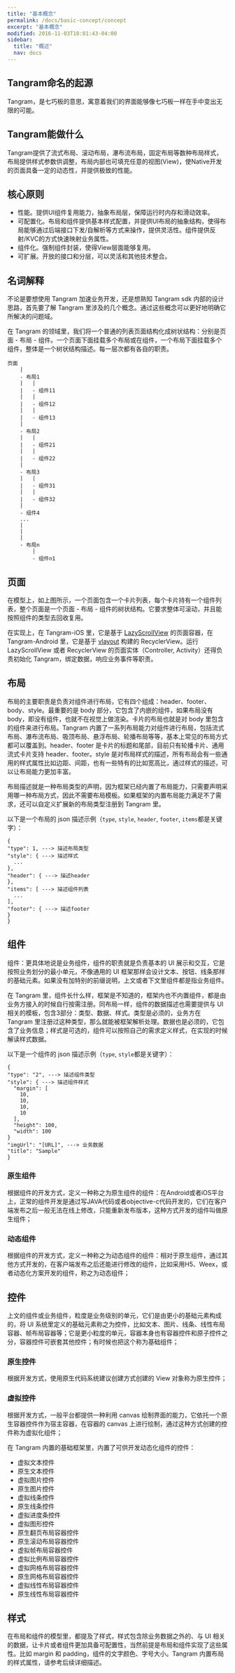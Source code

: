 ```yaml
---
title: "基本概念"
permalink: /docs/basic-concept/concept
excerpt: "基本概念"
modified: 2016-11-03T10:01:43-04:00
sidebar:
  title: "概述"
  nav: docs
---
```


## Tangram命名的起源

Tangram，是七巧板的意思，寓意着我们的界面能够像七巧板一样在手中变出无限的可能。

## Tangram能做什么

Tangram提供了流式布局、滚动布局，瀑布流布局，固定布局等数种布局样式，布局提供样式参数供调整，布局内部也可填充任意的视图(View)，使Native开发的页面具备一定的动态性，并提供极致的性能。

## 核心原则

+ 性能。提供UI组件复用能力，抽象布局层，保障运行时内存和滑动效率。
+ 可配置化。布局和组件提供基本样式配置，并提供UI布局的抽象结构，使得布局能够通过后端接口下发/自解析等方式来操作，提供灵活性。组件提供反射/KVC的方式快速映射业务属性。
+ 组件化。强制组件封装，使得View层面能够复用。
+ 可扩展。开放的接口和分层，可以灵活和其他技术整合。

## 名词解释

不论是要想使用 Tangram 加速业务开发，还是想熟知 Tangram sdk 内部的设计思路，首先要了解 Tangram 里涉及的几个概念。通过这些概念可以更好地明确它所解决的问题域。

在 Tangram 的领域里，我们将一个普通的列表页面结构化成树状结构：分别是页面 - 布局 - 组件。一个页面下面挂载多个布局或在组件，一个布局下面挂载多个组件，整体是一个树状结构描述。每一层次都有各自的职责。

```
页面
	|
	- 布局1
	|	|
	|	- 组件11
	|	|
	|	- 组件12
	|	|
	|	- 组件13
	|
	- 布局2
	|	|
	|	- 组件21
	|	|
	|	- 组件22
	|
	- 布局3
	|	|
	|	- 组件31
	|	|
	|	- 组件32
	|
	- 组件4
	...
	|
	|
	|
	- 布局n
		|
		- 组件n1
```

## 页面

在模型上，如上图所示，一个页面包含一个卡片列表，每个卡片持有一个组件列表，整个页面是一个页面 - 布局 - 组件的树状结构。它要求整体可滚动，并且能按照组件的类型去回收复用。

在实现上，在 Tangram-iOS 里，它是基于 [LazyScrollView](https://github.com/alibaba/LazyScrollView) 的页面容器，在 Tangram-Android 里，它是基于 [vlayout](https://github.com/alibaba/vlayout) 构建的 RecyclerView。运行 LazyScrollView 或者 RecyclerView 的页面实体（Controller, Activity）还得负责初始化 Tangram，绑定数据，响应业务事件等职责。

## 布局

布局的主要职责是负责对组件进行布局，它有四个组成：header、footer、body、style。最重要的是 body 部分，它包含了内嵌的组件，如果布局没有 body，即没有组件，也就不在视觉上做渲染。卡片的布局也就是对 body 里包含的组件来进行布局。Tangram 内置了一系列布局能力对组件进行布局，包括流式布局、瀑布流布局、吸顶布局、悬浮布局、轮播布局等等，基本上常见的布局方式都可以覆盖到。header、footer 是卡片的标题和尾部，目前只有轮播卡片、通用流式卡片支持 header、footer。style 是对布局样式的描述，所有布局会有一些通用的样式属性比如边距、间距，也有一些特有的比如宽高比，通过样式的描述，可以让布局能力更加丰富。

布局描述就是一种布局类型的声明，因为框架已经内置了布局能力，只需要声明采用哪一种布局方式，因此不需要布局模板。如果框架的内置布局能力满足不了需求，还可以自定义扩展新的布局类型注册到 Tangram 里。

以下是一个布局的 json 描述示例（`type`, `style`, `header`, `footer`, `items`都是关键字）：

```
{
"type": 1, ---> 描述布局类型
"style": { ---> 描述样式
  ...
},
"header": { ---> 描述header
},
"items": [ ---> 描述组件列表
  ...
],
"footer": { ---> 描述footer
}
}
```

## 组件
组件：更具体地说是业务组件，组件的职责就是负责基本的 UI 展示和交互，它是按照业务划分的最小单元，不像通用的 UI 框架那样会设计文本、按钮、线条那样的基础元素。如果没有加特别的前缀说明，上文或者下文里组件都是指业务组件。

在 Tangram 里，组件长什么样，框架是不知道的，框架内也不内置组件，都是由业务方接入的时候自行按需注册。同布局一样，组件的数据描述也需要提供与 UI 相关的模板，包含3部分：类型、数据、样式。类型是必须的，业务方在 Tangram 里注册过这种类型，那么就能被框架解析处理。数据也是必须的，它包含了业务信息；样式是可选的，组件可以按照自己的需求定义样式，在实现的时候解读样式数据。

以下是一个组件的 json 描述示例（`type`, `style`都是关键字）：

```
{
"type": "2", ---> 描述组件类型
"style": { ---> 描述组件样式
  "margin": [
    10,
    10,
    10,
    10
  ],
  "height": 100,
  "width": 100
}
"imgUrl": "[URL]", ---> 业务数据
"title": "Sample"
}
```

### 原生组件
根据组件的开发方式，定义一种称之为原生组件的组件：在Android或者iOS平台上，正常的组件开发是通过写JAVA代码或者objective-c代码开发的，它们在客户端发布之后一般无法在线上修改，只能重新发布版本，这种方式开发的组件叫做原生组件；### 动态组件根据组件的开发方式，定义一种称之为动态组件的组件：相对于原生组件，通过其他方式开发的，在客户端发布之后还能进行修改的组件，比如采用H5、Weex，或者动态化方案开发的组件，称之为动态组件；

## 控件
上文的组件或业务组件，粒度是业务级别的单元，它们是由更小的基础元素构成的，将 UI 系统里定义的基础元素称之为控件，比如文本、图片、线条、线性布局容器、帧布局容器等；它是更小粒度的单元，容器本身也有容器控件和原子控件之分，容器控件可嵌套其他控件；有时候也把这个称为基础组件；

### 原生控件
根据开发方式，使用原生代码系统建议创建方式创建的 View 对象称为原生控件；

### 虚拟控件
根据开发方式，一般平台都提供一种利用 canvas 绘制界面的能力，它依托一个原生容器控件作为宿主容器，在容器的 canvas 上进行绘制，通过这种方式创建的控件称为虚拟化组件；

在 Tangram 内置的基础框架里，内置了可供开发动态化组件的控件：

+ 虚拟文本控件
+ 原生文本控件
+ 虚拟图片控件
+ 原生图片控件
+ 虚拟线条控件
+ 原生线条控件
+ 虚拟进度条控件
+ 虚拟图形控件
+ 原生翻页布局容器控件
+ 原生滚动布局容器控件
+ 虚拟帧布局容器控件
+ 虚拟比例布局容器控件
+ 虚拟网格布局容器控件
+ 原生网格布局容器控件
+ 虚拟线性布局容器控件
+ 原生线性布局容器控件

## 样式

在布局和组件的模型里，都提及了样式，样式包含除业务数据之外的、与 UI 相关的数据，让卡片或者组件更加具备可配置性，当然前提是布局和组件实现了这些属性。比如 margin 和 padding，组件的文字颜色、字号大小。Tangram 内置布局的样式属性，请参考后续详细描述。